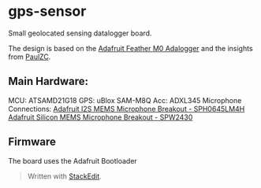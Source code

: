 # gps-sensor

Small geolocated sensing datalogger board.

The design is based on the [Adafruit Feather M0 Adalogger](https://www.adafruit.com/product/2796) and the insights from [PaulZC](https://github.com/PaulZC).

## Main Hardware:
MCU: ATSAMD21G18
GPS: uBlox SAM-M8Q
Acc: ADXL345
Microphone Connections:
[Adafruit I2S MEMS Microphone Breakout - SPH0645LM4H](https://www.adafruit.com/product/3421)
[Adafruit Silicon MEMS Microphone Breakout - SPW2430](https://www.adafruit.com/product/2716)

## Firmware
The board uses the Adafruit Bootloader



> Written with [StackEdit](https://stackedit.io/).

<!--stackedit_data:
eyJoaXN0b3J5IjpbLTE5NTU5NTM1NTFdfQ==
-->